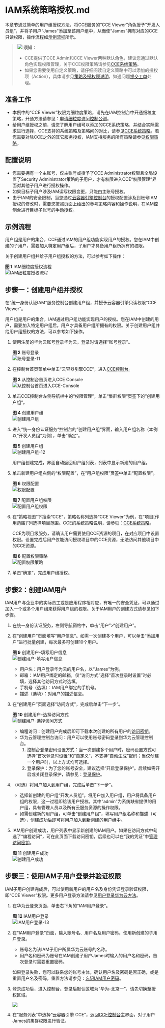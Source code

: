 # IAM系统策略授权.md<a name="cce_01_0188"></a>

本章节通过简单的用户组授权方法，将CCE服务的“CCE Viewer”角色授予“开发人员组”，并将子用户“James”添加至该用户组中，从而使“James”拥有对应的CCE只读权限，操作流程如[示例流程](#section41056841)所示。

>![](public_sys-resources/icon-notice.gif) **须知：**   
>-   CCE提供了CCE Admin和CCE Viewer两种默认角色，建议您通过默认角色实现权限管理，关于CCE权限策略请参见[CCE系统策略](https://support.huaweicloud.com/productdesc-cce/cce_productdesc_0002.html)。  
>-   如果您需要使用自定义策略，请仔细阅读自定义策略中可以添加的授权项（Action），具体请参见[策略及授权项说明](https://support.huaweicloud.com/api-cce/cce_02_0327.html)，如遇问题[提交工单](https://console.huaweicloud.com/ticket/#/ticketindex/createIndex)处理。  

## 准备工作<a name="section16601203895318"></a>

-   本例中的“CCE Viewer”权限为细粒度策略，请先在IAM控制台中开通细粒度策略，开通方法请参见：[申请细粒度访问控制公测](https://support.huaweicloud.com/usermanual-iam/iam_01_019.html)。
-   给用户组授权之前，请您了解用户组可以添加的CCE系统策略，并结合实际需求进行选择，CCE支持的系统策略及策略间的对比，请参见[CCE系统策略](https://support.huaweicloud.com/productdesc-cce/cce_productdesc_0002.html)。若您需要对除CCE之外的其它服务授权，IAM支持服务的所有策略请参见[权限策略](https://support.huaweicloud.com/usermanual-permissions/zh-cn_topic_0063498930.html)。

## 配置说明<a name="section638994317105"></a>

-   您需要拥有一个主账号，仅主账号或授予了CCE Administrator权限且全局设置了Security Administrator策略的子用户，才有权限进入CCE“权限管理“界面对其他子用户进行授权操作。
-   如果目标子用户涉及IAM读写权限变更，只能由主账号授权。
-   由于IAM的安全限制，当您通过[云容器引擎控制台](https://console.huaweicloud.com/cce2.0?locale=zh-cn)的授权配置涉及到账号IAM授权的修改时，需要您按照页面上给出的参考策略内容和操作说明，在IAM控制台进行目标子账号的手动授权。

## 示例流程<a name="section41056841"></a>

用户组是用户的集合，CCE通过IAM的用户组功能实现用户的授权。您在IAM中创建的子用户，需要加入特定用户组后，子用户才具备用户组所拥有的权限。

关于创建用户组并给子用户组授权的方法，可以参考如下操作：

**图 1**  IAM细粒度授权流程<a name="fig96308271210"></a>  
![](figures/IAM细粒度授权流程.png "IAM细粒度授权流程")

## 步骤一：创建用户组并授权<a name="section1553217101617"></a>

在“统一身份认证IAM“服务控制台创建用户组，并授予云容器引擎只读权限“CCE Viewer”。

用户组是用户的集合，IAM通过用户组功能实现用户的授权。您在IAM中创建的用户，需要加入特定用户组后，用户才具备用户组所拥有的权限。关于创建用户组并给用户组授权的方法，可以参考如下操作。

1.  使用注册的华为云账号登录华为云，登录时请选择“账号登录”。

    **图 2**  账号登录<a name="zh-cn_topic_0165292619_fig184406496424"></a>  
    ![](figures/账号登录-11.png "账号登录-11")

2.  在控制台首页菜单中单击“云容器引擎CCE“，进入[CCE控制台](https://console.huaweicloud.com/cce2.0/?utm_source=helpcenter)。

    **图 3**  从控制台首页进入CCE Console<a name="fig2511103018531"></a>  
    ![](figures/从控制台首页进入CCE-Console.png "从控制台首页进入CCE-Console")

3.  单击CCE控制台左侧导航栏中的“权限管理“，单击“集群权限“页签下的“创建用户组“。

    **图 4**  创建用户组<a name="fig1991318433165"></a>  
    ![](figures/创建用户组.png "创建用户组")

4.  进入“统一身份认证服务“控制台的“创建用户组“界面，输入用户组名称（本例以“开发人员组”为例），单击“确定”。

    **图 5**  创建用户组<a name="fig426114917188"></a>  
    ![](figures/创建用户组-12.png "创建用户组-12")

    用户组创建完成，界面自动返回用户组列表，列表中显示新建的用户组。

5.  单击新建用户组右侧的“权限配置”，在“用户组权限”页签中单击“配置权限”。

    **图 6**  权限配置<a name="fig99549507340"></a>  
    ![](figures/权限配置.png "权限配置")

    **图 7**  配置用户组权限<a name="fig12844185943516"></a>  
    ![](figures/配置用户组权限.png "配置用户组权限")

6.  在“策略视图”下搜索“CCE”，策略名称列选择“CCE Viewer”为例，在“项目\[作用范围\]“列选择项目范围。CCE的系统策略说明，请参见：[CCE系统策略](https://support.huaweicloud.com/productdesc-cce/cce_productdesc_0002.html)。

    CCE为项目级服务，请确认用户需要使用CCE资源的项目，在对应项目中设置权限。设置完成后用户仅能访问授权项目中的CCE资源，无法访问其他项目中的CCE资源。

    **图 8**  配置权限策略<a name="fig1246320400395"></a>  
    ![](figures/配置权限策略.png "配置权限策略")

7.  单击“确定”，完成用户组授权。

## 步骤2：创建IAM用户<a name="section1535210160"></a>

IAM用户与企业中的实际员工或是应用程序相对应，有唯一的安全凭证，可以通过加入一个或多个用户组来获得用户组的权限。关于IAM用户的创建方式请参见如下步骤。

1.  在统一身份认证服务，左侧导航窗格中，单击“用户”\>“创建用户”。
2.  在“创建用户”页面填写“用户信息”。如需一次创建多个用户，可以单击“添加用户”进行批量创建，每次最多可创建10个用户。

    **图 9**  创建用户-填写用户信息<a name="zh-cn_topic_0165292619_fig7809353105218"></a>  
    ![](figures/创建用户-填写用户信息.png "创建用户-填写用户信息")

    -   用户名：用户登录华为云的用户名，以“James”为例。
    -   邮箱：IAM用户绑定的邮箱，仅“访问方式”选择“首次登录时设置”时必填，选择其他访问方式时选填。
    -   手机号（选填）：IAM用户绑定的手机号。
    -   描述（选填）：对用户的描述信息。

3.  在“创建用户”页面选择“访问方式”，完成后单击“下一步”。

    **图 10**  创建用户-选择访问方式<a name="zh-cn_topic_0165292619_fig126071511105319"></a>  
    ![](figures/创建用户-选择访问方式.png "创建用户-选择访问方式")

    -   编程访问：创建用户完成后即可下载本次创建的所有用户的[访问密钥](https://support.huaweicloud.com/usermanual-ca/zh-cn_topic_0046606340.html)。
    -   华为云管理控制台访问：用户可以使用账号密码登录到华为云管理控制台。
        1.  控制台登录密码设置方式：当一次创建多个用户时，密码设置方式可选择“首次登录时设置”和“自定义”，不支持“自动生成”密码；当仅创建一个用户时，以上方式均可选择。
        2.  登录保护：为了您的账号安全，建议选择“开启登录保护”。后续如需开启或关闭登录保护，请参见：[登录保护](https://support.huaweicloud.com/usermanual-iam/zh-cn_topic_0079477316.html)。

4.  （可选）将用户加入到用户组，完成后单击“下一步”。
    -   选择新创建的用户组“开发人员组”。将用户加入用户组，用户将具备用户组的权限，这一过程即给该用户授权。其中“admin”为系统缺省提供的用户组，具有管理人员以及所有云服务资源的操作权限。
    -   如需创建新的用户组，可单击“创建用户组”，填写用户组名称和描述（可选），创建成功后即可将用户加入到新创建的用户组中。

5.  IAM用户创建成功，用户列表中显示新创建的IAM用户。如果在访问方式中勾选了“编程访问”，可在此页面下载访问密钥，后续也可以在“我的凭证”中[管理访问密钥](https://support.huaweicloud.com/usermanual-ca/zh-cn_topic_0046606340.html)。

    **图 11**  创建用户成功<a name="zh-cn_topic_0165292619_fig13398172212535"></a>  
    ![](figures/创建用户成功.png "创建用户成功")


## 步骤三：使用IAM子用户登录并验证权限<a name="section1953761017615"></a>

IAM子用户创建完成后，可以使用新用户的用户名及身份凭证登录验证权限，即“CCE Viewer”权限。更多用户登录方法请参见[用户登录华为云方法](https://support.huaweicloud.com/qs-iam/iam_01_0031.html#section2)。

1.  在华为云登录页面，单击右下角的“IAM用户登录”。

    **图 12**  IAM用户登录<a name="zh-cn_topic_0165292619_fig448174815448"></a>  
    ![](figures/IAM用户登录-13.png "IAM用户登录-13")

2.  在“IAM用户登录”页面，输入账号名、用户名及用户密码，使用新创建的子用户登录。

    -   账号名为该IAM子用户所属华为云账号的名称。
    -   用户名和密码为账号在IAM创建子用户James时输入的用户名和密码，首次登录时需要重置密码。

    如果登录失败，您可以联系您的账号主体，确认用户名及密码是否正确，或是重置用户名及密码，重置方法请参见：[忘记IAM用户密码](https://support.huaweicloud.com/iam_faq/iam_01_0314.html#section1)。

3.  登录成功后，进入控制台，登录后默认区域为“华为-北京一”，请先切换至授权区域。

    ![](figures/zh-cn_image_0172728496.png)

4.  在“服务列表”中选择“云容器引擎 CCE“，返回[CCE控制台](https://console.huaweicloud.com/cce2.0/?utm_source=helpcenter)主界面，对子用户James的集群权限进行验证。

